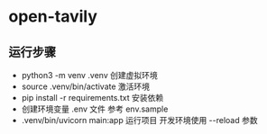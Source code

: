 # open-tavily

## 运行步骤

- python3 -m venv .venv 创建虚拟环境
- source .venv/bin/activate 激活环境
- pip install -r requirements.txt 安装依赖
- 创建环境变量 .env 文件 参考 env.sample
- .venv/bin/uvicorn main:app 运行项目 开发环境使用 --reload 参数
